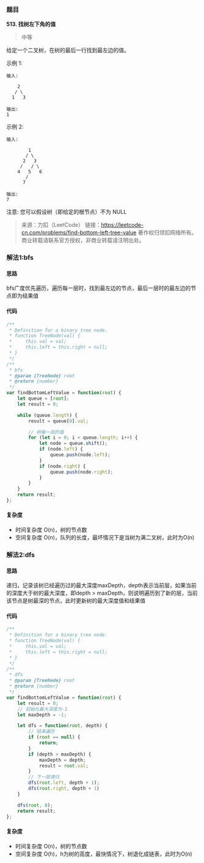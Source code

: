 ### 题目
**513. 找树左下角的值**
>中等

给定一个二叉树，在树的最后一行找到最左边的值。

示例 1:
```
输入:

    2
   / \
  1   3

输出:
1
```

示例 2:
```
输入:

        1
       / \
      2   3
     /   / \
    4   5   6
       /
      7

输出:
7
```

注意: 您可以假设树（即给定的根节点）不为 NULL

>来源：力扣（LeetCode）
链接：https://leetcode-cn.com/problems/find-bottom-left-tree-value
著作权归领扣网络所有。商业转载请联系官方授权，非商业转载请注明出处。

### 解法1:bfs
#### 思路
bfs广度优先遍历，遍历每一层时，找到最左边的节点，最后一层时的最左边的节点即为结果值

#### 代码
```javascript
/**
 * Definition for a binary tree node.
 * function TreeNode(val) {
 *     this.val = val;
 *     this.left = this.right = null;
 * }
 */
/**
 * bfs
 * @param {TreeNode} root
 * @return {number}
 */
var findBottomLeftValue = function(root) {
    let queue = [root];
    let result = 0;

    while (queue.length) {
        result = queue[0].val;

        // 树每一层的值
        for (let i = 0; i < queue.length; i++) {
            let node = queue.shift();
            if (node.left) {
                queue.push(node.left);
            }
            if (node.right) { 
                queue.push(node.right);
            }
        }
    }
    return result;
};
```
#### 复杂度
* 时间复杂度 O(n)，树的节点数
* 空间复杂度 O(n)，队列的长度，最坏情况下是当树为满二叉树，此时为O(n)

### 解法2:dfs
#### 思路
递归，记录该树已经遍历过的最大深度maxDepth，depth表示当前层，如果当前的深度大于树的最大深度，即depth > maxDepth，则说明遍历到了新的层，当前该节点是树最深的节点，此时更新树的最大深度值和结果值

#### 代码
```javascript
/**
 * Definition for a binary tree node.
 * function TreeNode(val) {
 *     this.val = val;
 *     this.left = this.right = null;
 * }
 */
/**
 * dfs
 * @param {TreeNode} root
 * @return {number}
 */
var findBottomLeftValue = function(root) {
    let result = 0;
    // 初始化最大深度为-1
    let maxDepth = -1;

    let dfs = function(root, depth) {
        // 结束遍历
        if (root == null) {
            return;
        }
        if (depth > maxDepth) {
            maxDepth = depth;
            result = root.val;
        }
        // 下一层递归
        dfs(root.left, depth + 1);
        dfs(root.right, depth + 1)
    }

    dfs(root, 0);
    return result;
};
```
#### 复杂度
* 时间复杂度 O(n)，树的节点数
* 空间复杂度 O(h)，h为树的高度，最快情况下，树退化成链表，此时为O(n)